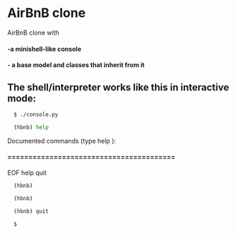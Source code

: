 # AirBnB clone

AirBnB clone with

#### -a minishell-like console

#### - a base model and classes that inherit from it

## The shell/interpreter works like this in interactive mode:

```bash
  $ ./console.py
```

```bash
  (hbnb) help
```

Documented commands (type help <topic>):

#### ========================================

EOF help quit

```bash
  (hbnb)
```

```bash
  (hbnb)
```

```bash
  (hbnb) quit
```

```bash
  $
```

